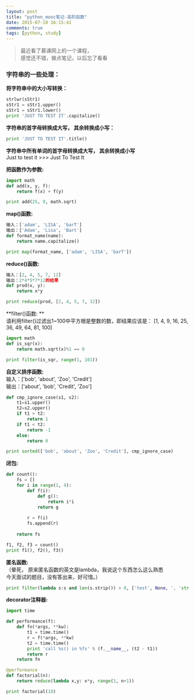 ```yaml
---
layout: post
title: "python_mooc笔记-高阶函数"
date: 2015-07-10 16:15:41
comments: true
tags: [python, study]
---
```

 
> 最近看了慕课网上的一个课程，    
感觉还不错，做点笔记，以后忘了看看    

<!--more-->
   

### 字符串的一些处理：   
**将字符串中的大小写转换：**   
``` python
strlwr(sStr1)
sStr1 = sStr1.upper()
sStr1 = sStr1.lower()
print 'JUST TO TEST IT'.capitalize()
```


**字符串的首字母转换成大写， 其余转换成小写：**   
``` python
print 'JUST TO TEST IT'.title() 
```  
**字符串中所有单词的首字母转换成大写， 其余转换成小写**   
Just to test it >>> Just To Test It   


**把函数作为参数:**   
``` python
import math
def add(x, y, f):
    return f(x) + f(y)

print add(25, 9, math.sqrt)
```


**map()函数:**   
``` python
输入：['adam', 'LISA', 'barT']
输出：['Adam', 'Lisa', 'Bart']
def format_name(name):
    return name.capitalize()

print map(format_name, ['adam', 'LISA', 'barT'])
```


**reduce()函数:**   
``` python
输入：[2, 4, 5, 7, 12]
输出：2*4*5*7*12的结果
def prod(x, y):
    return x*y

print reduce(prod, [2, 4, 5, 7, 12])
```


**filter()函数: **  
请利用filter()过滤出1~100中平方根是整数的数，即结果应该是：
[1, 4, 9, 16, 25, 36, 49, 64, 81, 100]
``` python
import math
def is_sqr(x):
    return math.sqrt(x)%1 == 0

print filter(is_sqr, range(1, 101))
```


**自定义排序函数:**   
输入：['bob', 'about', 'Zoo', 'Credit']   
输出：['about', 'bob', 'Credit', 'Zoo']   
```python
def cmp_ignore_case(s1, s2):
    t1=s1.upper()
    t2=s2.upper()
    if t1 > t2:
        return 1
    if t1 < t2:
        return -1
    else:
        return 0

print sorted(['bob', 'about', 'Zoo', 'Credit'], cmp_ignore_case)
```


**闭包:**   
```python
def count():
    fs = []
    for i in range(1, 4):
        def f(i):
            def g():
                return i*i
            return g
            
        r = f(i)
        fs.append(r)
        
    return fs

f1, f2, f3 = count()
print f1(), f2(), f3()
```


**匿名函数:**   
（晕死， 原来匿名函数的英文是lambda，我说这个东西怎么这么熟悉   
今天面试的题目，没有答出来，好可惜。）    
```python
print filter(lambda s:s and len(s.strip()) > 0, ['test', None, ', 'str', '  ', 'END'])
```

**decorator注释器:**     
```python
import time

def performance(f):
    def fn(*args, **kw):
        t1 = time.time()
        r = f(*args, **kw)
        t2 = time.time()
        print 'call %s() in %fs' % (f.__name__, (t2 - t1))
        return r
    return fn

@performance
def factorial(n):
    return reduce(lambda x,y: x*y, range(1, n+1))

print factorial(10)
```
